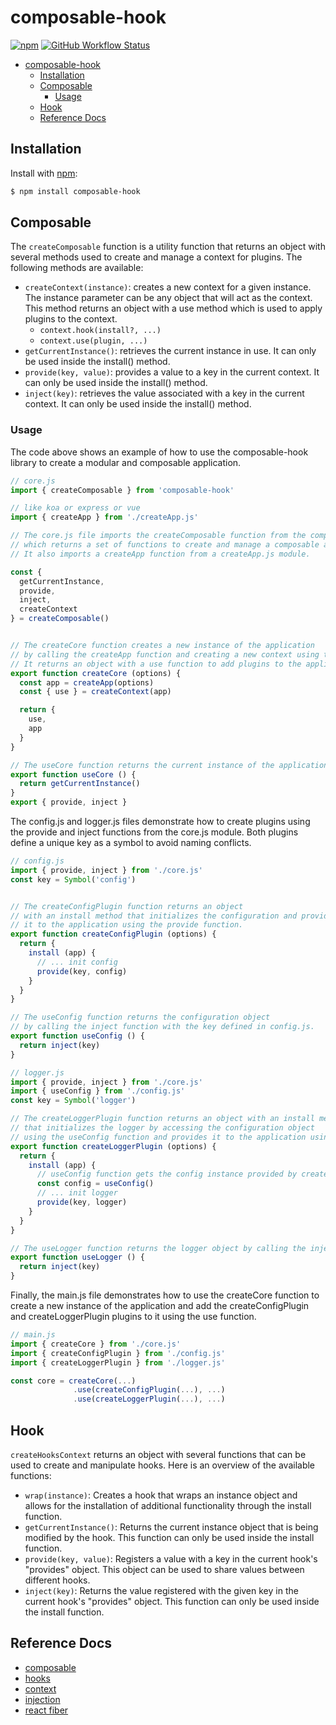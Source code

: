 # composable-hook
[![npm](https://img.shields.io/npm/v/composable-hook)](https://www.npmjs.com/package/composable-hook)
[![GitHub Workflow Status](https://img.shields.io/github/actions/workflow/status/josudoey/composable-hook/action.yml)](https://github.com/josudoey/composable-hook/actions)

- [composable-hook](#composable-hook)
  - [Installation](#installation)
  - [Composable](#composable)
    - [Usage](#usage)
  - [Hook](#hook)
  - [Reference Docs](#reference-docs)

## Installation

Install with [npm](https://www.npmjs.com/):

```sh
$ npm install composable-hook
```

## Composable
The `createComposable` function is a utility function that returns an object with several methods used to create and manage a context for plugins. The following methods are available:

- `createContext(instance)`: creates a new context for a given instance. The instance parameter can be any object that will act as the context. This method returns an object with a use method which is used to apply plugins to the context.
  - `context.hook(install?, ...)`
  - `context.use(plugin, ...)`
- `getCurrentInstance()`: retrieves the current instance in use. It can only be used inside the install() method.
- `provide(key, value)`: provides a value to a key in the current context. It can only be used inside the install() method.
- `inject(key)`: retrieves the value associated with a key in the current context. It can only be used inside the install() method.


### Usage

The code above shows an example of how to use the composable-hook library to create a modular and composable application.

```mjs
// core.js
import { createComposable } from 'composable-hook'

// like koa or express or vue
import { createApp } from './createApp.js' 

// The core.js file imports the createComposable function from the composable-hook library,
// which returns a set of functions to create and manage a composable application.
// It also imports a createApp function from a createApp.js module.

const {
  getCurrentInstance,
  provide,
  inject,
  createContext
} = createComposable()


// The createCore function creates a new instance of the application
// by calling the createApp function and creating a new context using the createContext function from the createComposable module.
// It returns an object with a use function to add plugins to the application and an app property to access the application instance.
export function createCore (options) {
  const app = createApp(options)
  const { use } = createContext(app)

  return {
    use,
    app
  }
}

// The useCore function returns the current instance of the application.
export function useCore () {
  return getCurrentInstance()
}
export { provide, inject }
```

The config.js and logger.js files demonstrate how to create plugins using the provide and inject functions from the core.js module. Both plugins define a unique key as a symbol to avoid naming conflicts.

```mjs
// config.js
import { provide, inject } from './core.js'
const key = Symbol('config')


// The createConfigPlugin function returns an object
// with an install method that initializes the configuration and provides
// it to the application using the provide function.
export function createConfigPlugin (options) {
  return {
    install (app) {
      // ... init config
      provide(key, config)
    }
  }
}

// The useConfig function returns the configuration object
// by calling the inject function with the key defined in config.js.
export function useConfig () {
  return inject(key)
}
```

```mjs
// logger.js
import { provide, inject } from './core.js'
import { useConfig } from './config.js'
const key = Symbol('logger')

// The createLoggerPlugin function returns an object with an install method
// that initializes the logger by accessing the configuration object
// using the useConfig function and provides it to the application using the provide function.
export function createLoggerPlugin (options) {
  return {
    install (app) {
      // useConfig function gets the config instance provided by createConfigPlugin's install function.
      const config = useConfig()
      // ... init logger
      provide(key, logger)
    }
  }
}

// The useLogger function returns the logger object by calling the inject function with the key defined in logger.js.
export function useLogger () {
  return inject(key)
}
```

Finally, the main.js file demonstrates how to use the createCore function to create a new instance of the application and add the createConfigPlugin and createLoggerPlugin plugins to it using the use function.

```mjs
// main.js
import { createCore } from './core.js'
import { createConfigPlugin } from './config.js'
import { createLoggerPlugin } from './logger.js'

const core = createCore(...)
              .use(createConfigPlugin(...), ...)
              .use(createLoggerPlugin(...), ...) 
```

## Hook
`createHooksContext` returns an object with several functions that can be used to create and manipulate hooks. Here is an overview of the available functions:

- `wrap(instance)`: Creates a hook that wraps an instance object and allows for the installation of additional functionality through the install function.
- `getCurrentInstance()`: Returns the current instance object that is being modified by the hook. This function can only be used inside the install function.
- `provide(key, value)`: Registers a value with a key in the current hook's "provides" object. This object can be used to share values between different hooks.
- `inject(key)`: Returns the value registered with the given key in the current hook's "provides" object. This function can only be used inside the install function.


## Reference Docs
- [composable](https://vuejs.org/guide/reusability/composables.html#what-is-a-composable)
- [hooks](https://reactjs.org/docs/hooks-intro.html)
- [context](https://github.com/vuejs/core/blob/a0e7dc334356e9e6ffaa547d29e55b34b9b8a04d/packages/runtime-core/src/apiCreateApp.ts#L204)
- [injection](https://github.com/vuejs/core/blob/a0e7dc334356e9e6ffaa547d29e55b34b9b8a04d/packages/runtime-core/src/apiInject.ts#L6)
- [react fiber](https://github.com/facebook/react/blob/6ff1733e63fdb948ae973a713741b4526102c73c/packages/react-reconciler/src/ReactFiberWorkLoop.js#L1910-L1927)
